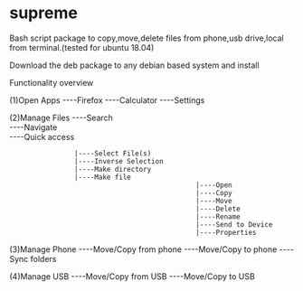# supreme
Bash script package to copy,move,delete files from phone,usb drive,local from terminal.(tested for ubuntu 18.04)

Download the deb package to any debian based system and install

Functionality overview

(1)Open Apps
    ----Firefox
    ----Calculator
    ----Settings
    
(2)Manage Files
    ----Search        
    ----Navigate      
    ----Quick access 
    
                    |----Select File(s)
                    |----Inverse Selection
                    |----Make directory
                    |----Make file
                                                  |----Open
                                                  |----Copy
                                                  |----Move
                                                  |----Delete
                                                  |----Rename
                                                  |----Send to Device
                                                  |----Properties

(3)Manage Phone
    ----Move/Copy from phone
    ----Move/Copy to phone
    ----Sync folders
    
(4)Manage USB
    ----Move/Copy from USB
    ----Move/Copy to USB
    
